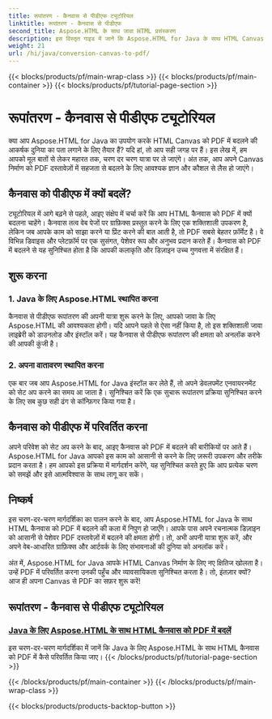 ```yaml
---
title: रूपांतरण - कैनवास से पीडीएफ ट्यूटोरियल
linktitle: रूपांतरण - कैनवास से पीडीएफ
second_title: Aspose.HTML के साथ जावा HTML प्रसंस्करण
description: इस विस्तृत गाइड में जानें कि Aspose.HTML for Java के साथ HTML Canvas को PDF में कैसे बदलें। डिजिटल परिवर्तन की कला में महारत हासिल करें!
weight: 21
url: /hi/java/conversion-canvas-to-pdf/
---
```


{{< blocks/products/pf/main-wrap-class >}}
{{< blocks/products/pf/main-container >}}
{{< blocks/products/pf/tutorial-page-section >}}

# रूपांतरण - कैनवास से पीडीएफ ट्यूटोरियल


क्या आप Aspose.HTML for Java का उपयोग करके HTML Canvas को PDF में बदलने की आकर्षक दुनिया का पता लगाने के लिए तैयार हैं? यदि हां, तो आप सही जगह पर हैं। इस लेख में, हम आपको मूल बातों से लेकर महारत तक, चरण दर चरण यात्रा पर ले जाएंगे। अंत तक, आप अपने Canvas निर्माण को PDF दस्तावेज़ों में सहजता से बदलने के लिए आवश्यक ज्ञान और कौशल से लैस हो जाएंगे।

## कैनवास को पीडीएफ में क्यों बदलें?

ट्यूटोरियल में आगे बढ़ने से पहले, आइए संक्षेप में चर्चा करें कि आप HTML कैनवास को PDF में क्यों बदलना चाहेंगे। कैनवास तत्व वेब पेजों पर ग्राफ़िक्स प्रस्तुत करने के लिए एक शक्तिशाली उपकरण है, लेकिन जब आपके काम को साझा करने या प्रिंट करने की बात आती है, तो PDF सबसे बेहतर फ़ॉर्मेट है। वे विभिन्न डिवाइस और प्लेटफ़ॉर्म पर एक सुसंगत, पेशेवर रूप और अनुभव प्रदान करते हैं। कैनवास को PDF में बदलने से यह सुनिश्चित होता है कि आपकी कलाकृति और डिज़ाइन उच्च गुणवत्ता में संरक्षित हैं।

## शुरू करना

### 1. Java के लिए Aspose.HTML स्थापित करना

कैनवास से पीडीएफ रूपांतरण की अपनी यात्रा शुरू करने के लिए, आपको जावा के लिए Aspose.HTML की आवश्यकता होगी। यदि आपने पहले से ऐसा नहीं किया है, तो इस शक्तिशाली जावा लाइब्रेरी को डाउनलोड और इंस्टॉल करें। यह कैनवास से पीडीएफ रूपांतरण की क्षमता को अनलॉक करने की आपकी कुंजी है।

### 2. अपना वातावरण स्थापित करना

एक बार जब आप Aspose.HTML for Java इंस्टॉल कर लेते हैं, तो अपने डेवलपमेंट एनवायरनमेंट को सेट अप करने का समय आ जाता है। सुनिश्चित करें कि एक सुचारू रूपांतरण प्रक्रिया सुनिश्चित करने के लिए सब कुछ सही ढंग से कॉन्फ़िगर किया गया है।

## कैनवास को पीडीएफ में परिवर्तित करना

अपने परिवेश को सेट अप करने के बाद, आइए कैनवास को PDF में बदलने की बारीकियों पर आते हैं। Aspose.HTML for Java आपको इस काम को आसानी से करने के लिए ज़रूरी उपकरण और तरीके प्रदान करता है। हम आपको इस प्रक्रिया में मार्गदर्शन करेंगे, यह सुनिश्चित करते हुए कि आप प्रत्येक चरण को समझें और इसे आत्मविश्वास के साथ लागू कर सकें।

## निष्कर्ष

इस चरण-दर-चरण मार्गदर्शिका का पालन करने के बाद, आप Aspose.HTML for Java के साथ HTML कैनवास को PDF में बदलने की कला में निपुण हो जाएँगे। आपके पास अपने रचनात्मक डिज़ाइन को आसानी से पेशेवर PDF दस्तावेज़ों में बदलने की क्षमता होगी। तो, अभी अपनी यात्रा शुरू करें, और अपने वेब-आधारित ग्राफ़िक्स और आर्टवर्क के लिए संभावनाओं की दुनिया को अनलॉक करें।

अंत में, Aspose.HTML for Java आपके HTML Canvas निर्माण के लिए नए क्षितिज खोलता है। उन्हें PDF में परिवर्तित करना उनकी पहुँच और व्यावसायिकता सुनिश्चित करता है। तो, इंतज़ार क्यों? आज ही अपना Canvas से PDF का सफ़र शुरू करें!
## रूपांतरण - कैनवास से पीडीएफ ट्यूटोरियल
### [Java के लिए Aspose.HTML के साथ HTML कैनवास को PDF में बदलें](./canvas-to-pdf/)
इस चरण-दर-चरण मार्गदर्शिका में जानें कि Java के लिए Aspose.HTML के साथ HTML कैनवास को PDF में कैसे परिवर्तित किया जाए।
{{< /blocks/products/pf/tutorial-page-section >}}

{{< /blocks/products/pf/main-container >}}
{{< /blocks/products/pf/main-wrap-class >}}

{{< blocks/products/products-backtop-button >}}
